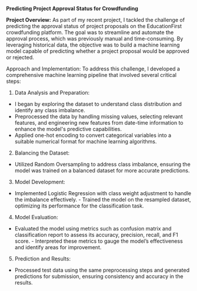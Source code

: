 **Predicting Project Approval Status for Crowdfunding**

**Project Overview:**
As part of my recent project, I tackled the challenge of predicting the approval status of project proposals on the EducationFirst crowdfunding platform. The goal was to streamline and automate the approval process, which was previously manual and time-consuming. By leveraging historical data, the objective was to build a machine learning model capable of predicting whether a project proposal would be approved or rejected.

Approach and Implementation:
To address this challenge, I developed a comprehensive machine learning pipeline that involved several critical steps:
1. Data Analysis and Preparation:
- I began by exploring the dataset to understand class distribution and identify any class imbalance.
- Preprocessed the data by handling missing values, selecting relevant features, and engineering new features from date-time information to enhance the model's predictive capabilities.
- Applied one-hot encoding to convert categorical variables into a suitable numerical format for machine learning algorithms.
2. Balancing the Dataset:
- Utilized Random Oversampling to address class imbalance, ensuring the model was trained on a balanced dataset for more accurate predictions.
3. Model Development:
- Implemented Logistic Regression with class weight adjustment to handle the imbalance effectively. - Trained the model on the resampled dataset, optimizing its performance for the classification task.
4. Model Evaluation:
- Evaluated the model using metrics such as confusion matrix and classification report to assess its accuracy, precision, recall, and F1 score. - Interpreted these metrics to gauge the model’s effectiveness and identify areas for improvement.
5. Prediction and Results:
- Processed test data using the same preprocessing steps and generated predictions for submission, ensuring consistency and accuracy in the results.
